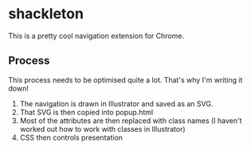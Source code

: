 # shackleton
This is a pretty cool navigation extension for Chrome.

## Process

This process needs to be optimised quite a lot. That's why I'm writing it down!

1. The navigation is drawn in Illustrator and saved as an SVG.
1. That SVG is then copied into popup.html
1. Most of the attributes are then replaced with class names (I haven't worked out how to work with classes in Illustrator)
1. CSS then controls presentation